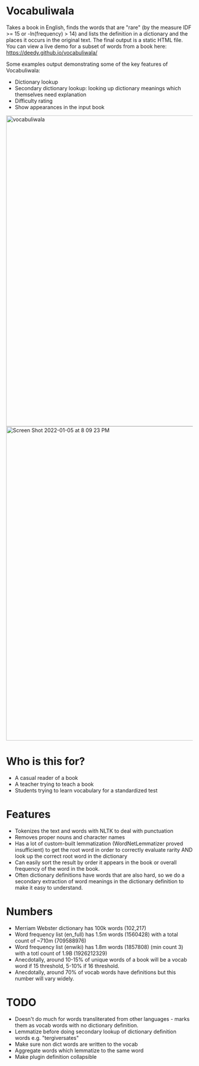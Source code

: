 # Vocabuliwala 

Takes a book in English, finds the words that are "rare" (by the measure IDF >= 15 or -ln(frequency) > 14) and lists the definition in a dictionary and the places it occurs in the original text. The final output is a static HTML file. You can view a live demo for a subset of words from a book here: https://deedy.github.io/vocabuliwala/

Some examples output demonstrating some of the key features of Vocabuliwala:
 - Dictionary lookup
 - Secondary dictionary lookup: looking up dictionary meanings which themselves need explanation
 - Difficulty rating
 - Show appearances in the input book 
 
<img width="838" alt="vocabuliwala" src="https://user-images.githubusercontent.com/1846373/148235043-3687129e-7315-432a-96f1-71a9c7ecc419.png">

<img width="847" alt="Screen Shot 2022-01-05 at 8 09 23 PM" src="https://user-images.githubusercontent.com/1846373/148235754-6d0c0783-95e6-41e0-bd0b-a5b9e4804672.png">


# Who is this for?

 - A casual reader of a book
 - A teacher trying to teach a book
 - Students trying to learn vocabulary for a standardized test

# Features

 - Tokenizes the text and words with NLTK to deal with punctuation
 - Removes proper nouns and character names 
 - Has a lot of custom-built lemmatization (WordNetLemmatizer proved insufficient) to get the root word in order to correctly evaluate rarity AND look up the correct root word in the dictionary
 - Can easily sort the result by order it appears in the book or overall frequency of the word in the book.
 - Often dictionary definitions have words that are also hard, so we do a secondary extraction of word meanings in the dictionary definition to make it easy to understand.

# Numbers
 - Merriam Webster dictionary has 100k words (102,217)
 - Word frequency list (en_full) has 1.5m words (1560428) with a total count of ~710m (709588976)
 - Word frequency list (enwiki) has 1.8m words (1857808) (min count 3) with a totl count of 1.9B (1926212329)
 - Anecdotally, around 10-15% of unique words of a book will be a vocab word if 15 threshold, 5-10% if 16 threshold.
 - Anecdotally, around 70% of vocab words have definitions but this number will vary widely. 
 
 
# TODO 

  - Doesn't do much for words transliterated from other languages - marks them as vocab words with no dictionary definition.
  - Lemmatize before doing secondary lookup of dictionary definition words e.g. "tergiversates"
  - Make sure non dict words are written to the vocab   
  - Aggregate words which lemmatize to the same word
  - Make plugin definition collapsible
